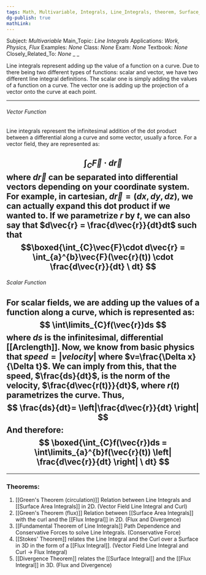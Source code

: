 ```yaml
---
tags: Math, Multivariable, Integrals, Line_Integrals, theorem, Surface_Integrals
dg-publish: true
mathLink: 
---
```

Subject: _Multivariable_
Main\_Topic: _Line Integrals_
Applications: _Work, Physics, Flux_
Examples: _None_
Class: _None_
Exam: _None_
Textbook: _None_
Closely\_Related\_To: _None_
_
_

Line integrals represent adding up the value of a function on a curve. Due to there being two different types of functions: scalar and vector, we have two different line integral definitions. The scalar one is simply adding the values of a function on a curve. The vector one is adding up the projection of a vector onto the curve at each point.

---
###### Vector Function
Line integrals represent the infinitesimal addition of the dot product between a differential along a curve and some vector, usually a force. For a vector field, they are represented as:

$$
\int_{C}\vec{F}\cdot d\vec{r}
$$
where $d\vec{r}$ can be separated into differential vectors depending on your coordinate system. For example, in cartesian, $d\vec{r}=(dx,dy,dz)$, we can actually expand this dot product if we wanted to. If we parametrize $r$ by $t$, we can also say that $d\vec{r} = \frac{d\vec{r}}{dt}dt$ such that 
$$\boxed{\int_{C}\vec{F}\cdot d\vec{r} = \int_{a}^{b}\vec{F}(\vec{r}(t)) \cdot \frac{d\vec{r}}{dt} \ dt}
$$
---
###### Scalar Function
For scalar fields, we are adding up the values of a function along a curve, which is represented as:
$$
\int\limits_{C}f(\vec{r})ds
$$
where $ds$ is the infinitesimal, differential [[Arclength]]. Now, we know from basic physics that $speed=|velocity|$ where $v=\frac{\Delta x}{\Delta t}$. We can imply from this, that the speed, $\frac{ds}{dt}$, is the norm of the velocity, $\frac{d\vec{r(t)}}{dt}$, where $r(t)$ parametrizes the curve. Thus,
$$
\frac{ds}{dt}=   \left|\frac{d\vec{r}}{dt} \right|
$$
And therefore:
$$
\boxed{\int_{C}f(\vec{r})ds = \int\limits_{a}^{b}f(\vec{r}(t))  \left| \frac{d\vec{r}}{dt} \right| \ dt}
$$
---
---
### Theorems:
1. [[Green's Theorem (circulation)]] Relation between Line Integrals and [[Surface Area Integrals]] in 2D. (Vector Field Line Integral and Curl)
2. [[Green's Theorem (flux)]] Relation between [[Surface Area Integrals]] with the curl and the [[Flux Integral]] in 2D. (Flux and Divergence)
3. [[Fundamental Theorem of Line Integrals]] Path Dependence and Conservative Forces to solve Line Integrals. (Conservative Force)
4. [[Stokes' Theorem]] relates the Line Integral and the Curl over a Surface in 3D in the form of a [[Flux Integral]]. (Vector Field Line Integral and Curl $\rightarrow$ Flux Integral)
5. [[Divergence Theorem]] relates the [[Surface Integral]] and the [[Flux Integral]] in 3D. (Flux and Divergence) 